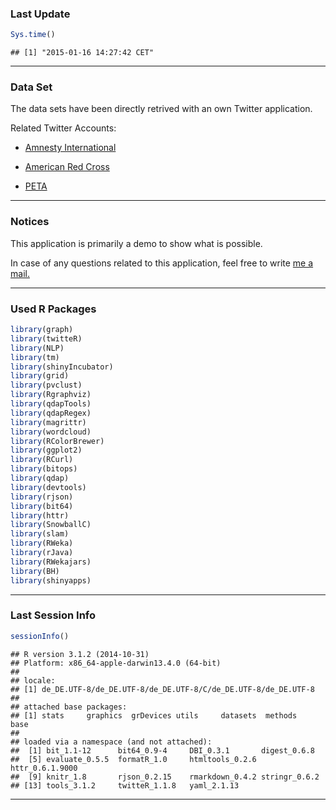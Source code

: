 
### Last Update


```r
Sys.time()
```

```
## [1] "2015-01-16 14:27:42 CET"
```

***

### Data Set

The data sets have been directly retrived with an own Twitter application.

Related Twitter Accounts:

* [Amnesty International][1]

* [American Red Cross][2]

* [PETA][3]

***

### Notices

This application is primarily a demo to show what is possible. 

In case of any questions related to this application, feel free to write [me a mail.][4]

***

### Used R Packages


```r
library(graph)
library(twitteR)
library(NLP)
library(tm)
library(shinyIncubator)
library(grid)
library(pvclust)
library(Rgraphviz)
library(qdapTools)
library(qdapRegex)
library(magrittr)
library(wordcloud)
library(RColorBrewer)
library(ggplot2)
library(RCurl)
library(bitops)
library(qdap)
library(devtools)
library(rjson)
library(bit64)
library(httr)
library(SnowballC)
library(slam)
library(RWeka)
library(rJava) 
library(RWekajars)
library(BH)
library(shinyapps)
```

***

### Last Session Info


```r
sessionInfo()
```

```
## R version 3.1.2 (2014-10-31)
## Platform: x86_64-apple-darwin13.4.0 (64-bit)
## 
## locale:
## [1] de_DE.UTF-8/de_DE.UTF-8/de_DE.UTF-8/C/de_DE.UTF-8/de_DE.UTF-8
## 
## attached base packages:
## [1] stats     graphics  grDevices utils     datasets  methods   base     
## 
## loaded via a namespace (and not attached):
##  [1] bit_1.1-12      bit64_0.9-4     DBI_0.3.1       digest_0.6.8   
##  [5] evaluate_0.5.5  formatR_1.0     htmltools_0.2.6 httr_0.6.1.9000
##  [9] knitr_1.8       rjson_0.2.15    rmarkdown_0.4.2 stringr_0.6.2  
## [13] tools_3.1.2     twitteR_1.1.8   yaml_2.1.13
```



[1]: https://twitter.com/amnesty "Amnesty Twitter Account"

[2]: https://twitter.com/RedCross "Red Cross Twitter Account"

[3]: https://twitter.com/peta "PETA Twitter Account"

[4]: http://nierhoff.info/#contact "Contact"

***
